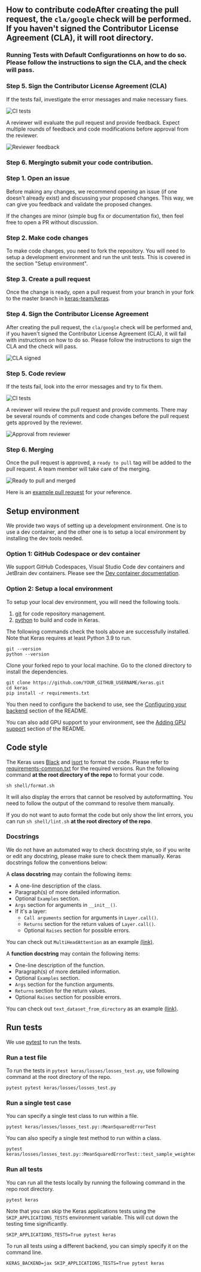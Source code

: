 ## How to contribute codeAfter creating the pull request, the `cla/google` check will be performed. If you haven't signed the Contributor License Agreement (CLA), it will root directory.

### Running Tests with Default Configurationns on how to do so. Please follow the instructions to sign the CLA, and the check will pass.

### Step 5. Sign the Contributor License Agreement (CLA)

If the tests fail, investigate the error messages and make necessary fixes.

![CI tests](https://github.com/keras-team/keras/assets/1091026/6f6c17ef-6bd7-4e95-9fbc-1906cde37380)

A reviewer will evaluate the pull request and provide feedback. Expect multiple rounds of feedback and code modifications before approval from the reviewer.

![Reviewer feedback](https://github.com/keras-team/keras/assets/1091026/8d28f74c-21e9-4146-b0ff-62d649a552a8)

### Step 6. Mergingto submit your code contribution.

### Step 1. Open an issue

Before making any changes, we recommend opening an issue (if one doesn't already
exist) and discussing your proposed changes. This way, we can give you feedback
and validate the proposed changes.

If the changes are minor (simple bug fix or documentation fix), then feel free
to open a PR without discussion.

### Step 2. Make code changes

To make code changes, you need to fork the repository. You will need to setup a
development environment and run the unit tests. This is covered in the section
"Setup environment".

### Step 3. Create a pull request

Once the change is ready, open a pull request from your branch in your fork to
the master branch in [keras-team/keras](https://github.com/keras-team/keras).

### Step 4. Sign the Contributor License Agreement

After creating the pull request, the `cla/google` check will be performed and,
if you haven't signed the Contributor License Agreement (CLA), it will fail with
instructions on how to do so. Please follow the instructions to sign the CLA and
the check will pass.

![CLA signed](https://github.com/keras-team/keras/assets/1091026/71c26353-e3b5-4135-8bae-64693c717775)

### Step 5. Code review

If the tests fail, look into the error messages and try to fix them.

![CI tests](https://github.com/keras-team/keras/assets/1091026/6f6c17ef-6bd7-4e95-9fbc-1906cde37380)

A reviewer will review the pull request and provide comments. There may be
several rounds of comments and code changes before the pull request gets
approved by the reviewer.

![Approval from reviewer](https://github.com/keras-team/keras/assets/1091026/8d28f74c-21e9-4146-b0ff-62d649a552a8)

### Step 6. Merging

Once the pull request is approved, a `ready to pull` tag will be added to the
pull request. A team member will take care of the merging.

![Ready to pull and merged](https://github.com/keras-team/keras/assets/1091026/c3908345-d7ae-44ee-a428-01f3b448b46b)

Here is an [example pull request](https://github.com/keras-team/keras/pull/18848)
for your reference.

## Setup environment

We provide two ways of setting up a development environment. One is to use a
dev container, and the other one is to setup a local environment by installing
the dev tools needed.

### Option 1: GitHub Codespace or dev container

We support GitHub Codespaces, Visual Studio Code dev containers and JetBrain dev
containers. Please see the
[Dev container documentation](https://github.com/keras-team/keras/tree/master/.devcontainer).

### Option 2: Setup a local environment

To setup your local dev environment, you will need the following tools.

1.  [git](https://github.com/) for code repository management.
2.  [python](https://www.python.org/) to build and code in Keras.

The following commands check the tools above are successfully installed. Note
that Keras requires at least Python 3.9 to run.

```shell
git --version
python --version
```

Clone your forked repo to your local machine. Go to the cloned directory to
install the dependencies.

```shell
git clone https://github.com/YOUR_GITHUB_USERNAME/keras.git
cd keras
pip install -r requirements.txt
```

You then need to configure the backend to use, see the
[Configuring your backend](https://github.com/keras-team/keras/blob/master/README.md#configuring-your-backend)
section of the README.

You can also add GPU support to your environment, see the
[Adding GPU support](https://github.com/keras-team/keras/blob/master/README.md#adding-gpu-support)
section of the README.

## Code style

The Keras uses [Black](https://black.readthedocs.io/en/stable/) and
[isort](https://pycqa.github.io/isort/) to format the code. Please refer to
[requirements-common.txt](https://github.com/keras-team/keras/blob/master/requirements-common.txt)
for the required versions. Run the following command **at the root directory of
the repo** to format your code.

```
sh shell/format.sh
```

It will also display the errors that cannot be resolved by autoformatting. You
need to follow the output of the command to resolve them manually.

If you do not want to auto format the code but only show the lint errors, you
can run `sh shell/lint.sh` **at the root directory of the repo**.

### Docstrings

We do not have an automated way to check docstring style, so if you write
or edit any docstring, please make sure to check them manually.
Keras docstrings follow the conventions below:

A **class docstring** may contain the following items:

* A one-line description of the class.
* Paragraph(s) of more detailed information.
* Optional `Examples` section.
* `Args` section for arguments in `__init__()`.
* If it's a layer:
    * `Call arguments` section for arguments in `Layer.call()`.
    * `Returns` section for the return values of `Layer.call()`.
    * Optional `Raises` section for possible errors.

You can check out `MultiHeadAttention` as an example
[(link)](https://github.com/keras-team/keras/blob/v3.0.0/keras/layers/attention/multi_head_attention.py#L20).

A **function docstring** may contain the following items:

* One-line description of the function.
* Paragraph(s) of more detailed information.
* Optional `Examples` section.
* `Args` section for the function arguments.
* `Returns` section for the return values.
* Optional `Raises` section for possible errors.

You can check out `text_dataset_from_directory` as an example
[(link)](https://github.com/keras-team/keras/blob/v3.0.0/keras/utils/text_dataset_utils.py#L27).

## Run tests

We use [pytest](https://pytest.org/) to run the tests.

### Run a test file

To run the tests in `pytest keras/losses/losses_test.py`, use following command
at the root directory of the repo.

```shell
pytest pytest keras/losses/losses_test.py
```

### Run a single test case

You can specify a single test class to run within a file.

```shell
pytest keras/losses/losses_test.py::MeanSquaredErrorTest
```

You can also specify a single test method to run within a class.

```shell
pytest keras/losses/losses_test.py::MeanSquaredErrorTest::test_sample_weighted
```

### Run all tests

You can run all the tests locally by running the following command in the repo
root directory.

```shell
pytest keras
```

Note that you can skip the Keras applications tests using the
`SKIP_APPLICATIONS_TESTS` environment variable. This will cut down the testing
time significantly.

```shell
SKIP_APPLICATIONS_TESTS=True pytest keras
```

To run all tests using a different backend, you can simply specify it on the
command line.

```shell
KERAS_BACKEND=jax SKIP_APPLICATIONS_TESTS=True pytest keras
```
